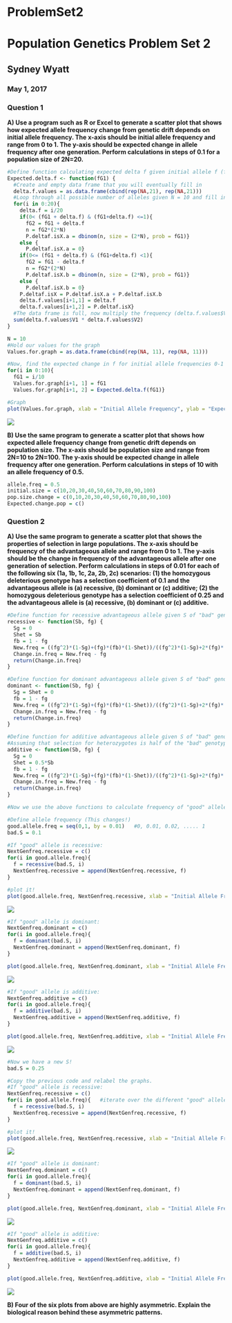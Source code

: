 # ProblemSet2
# Population Genetics Problem Set 2  
## Sydney Wyatt  
### May 1, 2017  


### Question 1

**A) Use a program such as R or Excel to generate a scatter plot that shows how expected allele frequency change from genetic drift depends on initial allele frequency. The x-axis should be initial allele frequency and range from 0 to 1. The y-axis should be expected change in allele frequency after one generation. Perform calculations in steps of 0.1 for a population size of 2N=20.**  

```r
#Define function calculating expected delta f given initial allele f (fG1)
Expected.delta.f <- function(fG1) {
  #Create and empty data frame that you will eventually fill in
  delta.f.values = as.data.frame(cbind(rep(NA,21), rep(NA,21)))
  #Loop through all possible number of alleles given N = 10 and fill in the data frame
  for(i in 0:20){
    delta.f = i/20
    if(0< (fG1 + delta.f) & (fG1+delta.f) <=1){
      fG2 = fG1 + delta.f
      n = fG2*(2*N)
      P.deltaf.isX.a = dbinom(n, size = (2*N), prob = fG1)}
    else {
      P.deltaf.isX.a = 0}
    if(0<= (fG1 + delta.f) & (fG1+delta.f) <1){
      fG2 = fG1 - delta.f
      n = fG2*(2*N)
      P.deltaf.isX.b = dbinom(n, size = (2*N), prob = fG1)}
    else {
      P.deltaf.isX.b = 0}
    P.deltaf.isX = P.deltaf.isX.a + P.deltaf.isX.b
    delta.f.values[i+1,1] = delta.f
    delta.f.values[i+1,2] = P.deltaf.isX}
  #The data frame is full, now multiply the frequency (delta.f.values$V1) by the probability of X = x (delta.f.values$V2) and sum
  sum(delta.f.values$V1 * delta.f.values$V2)
}

N = 10
#Hold our values for the graph
Values.for.graph = as.data.frame(cbind(rep(NA, 11), rep(NA, 11)))

#Now, find the expected change in f for initial allele frequencies 0-1
for(i in 0:10){
  fG1 = i/10
  Values.for.graph[i+1, 1] = fG1
  Values.for.graph[i+1, 2] = Expected.delta.f(fG1)}

#Graph
plot(Values.for.graph, xlab = "Initial Allele Frequency", ylab = "Expected Change in Allele Frequency", main = "Expected Change in Allele Frequency Given Constant Population Size and Variable Initial Allele Frequency")
```

![](Problem_Set_2_files/figure-html/unnamed-chunk-2-1.png)<!-- -->




**B) Use the same program to generate a scatter plot that shows how expected allele frequency change from genetic drift depends on population size. The x-axis should be population size and range from 2N=10 to 2N=100. The y-axis should be expected change in allele frequency after one generation. Perform calculations in steps of 10 with an allele frequency of 0.5.**  

```r
allele.freq = 0.5
initial.size = c(10,20,30,40,50,60,70,80,90,100)
pop.size.change = c(0,10,20,30,40,50,60,70,80,90,100)
Expected.change.pop = c()
```


### Question 2  

**A) Use the same program to generate a scatter plot that shows the properties of selection in large populations. The x-axis should be frequency of the advantageous allele and range from 0 to 1. The y-axis should be the change in frequency of the advantageous allele after one generation of selection. Perform calculations in steps of 0.01 for each of the following six (1a, 1b, 1c, 2a, 2b, 2c) scenarios: (1) the homozygous deleterious genotype has a selection coefficient of 0.1 and the advantageous allele is (a) recessive, (b) dominant or (c) additive; (2) the homozygous deleterious genotype has a selection coefficient of 0.25 and the advantageous allele is (a) recessive, (b) dominant or (c) additive.**  


```r
#Define function for recessive advantageous allele given S of "bad" genotype & frequency of "good" allele
recessive <- function(Sb, fg) {
  Sg = 0
  Shet = Sb
  fb = 1 - fg
  New.freq = ((fg^2)*(1-Sg)+(fg)*(fb)*(1-Shet))/((fg^2)*(1-Sg)+2*(fg)*(fb)*(1-Shet)+(fb^2)*(1-Sb))
  Change.in.freq = New.freq - fg
  return(Change.in.freq)
}

#Define function for dominant advantageous allele given S of "bad" genotype & frequency of "good" allele
dominant <- function(Sb, fg) {
  Sg = Shet = 0
  fb = 1 - fg
  New.freq = ((fg^2)*(1-Sg)+(fg)*(fb)*(1-Shet))/((fg^2)*(1-Sg)+2*(fg)*(fb)*(1-Shet)+(fb^2)*(1-Sb))
  Change.in.freq = New.freq - fg
  return(Change.in.freq)
}

#Define function for additive advantageous allele given S of "bad" genotype & frequency of "good" allele
#Assuming that selection for heterozygotes is half of the "bad" genotype's selection
additive <- function(Sb, fg) {
  Sg = 0
  Shet = 0.5*Sb
  fb = 1 - fg
  New.freq = ((fg^2)*(1-Sg)+(fg)*(fb)*(1-Shet))/((fg^2)*(1-Sg)+2*(fg)*(fb)*(1-Shet)+(fb^2)*(1-Sb))
  Change.in.freq = New.freq - fg
  return(Change.in.freq)
}
```


```r
#Now we use the above functions to calculate frequency of "good" allele in next generation

#Define allele frequency (This changes!)
good.allele.freq = seq(0,1, by = 0.01)   #0, 0.01, 0.02, ..... 1
bad.S = 0.1

#If "good" allele is recessive:
NextGenfreq.recessive = c()
for(i in good.allele.freq){
  f = recessive(bad.S, i)
  NextGenfreq.recessive = append(NextGenfreq.recessive, f)
}

#plot it!
plot(good.allele.freq, NextGenfreq.recessive, xlab = "Initial Allele Frequency", ylab = "Change in Allele Frequency", main = "1a: S = 0.1, allele is recessive")
```

![](Problem_Set_2_files/figure-html/unnamed-chunk-6-1.png)<!-- -->

```r
#If "good" allele is dominant:
NextGenfreq.dominant = c()
for(i in good.allele.freq){
  f = dominant(bad.S, i)
  NextGenfreq.dominant = append(NextGenfreq.dominant, f)
}

plot(good.allele.freq, NextGenfreq.dominant, xlab = "Initial Allele Frequency", ylab = "Change in Allele Frequency", main = "1b: S = 0.1, allele is dominant")
```

![](Problem_Set_2_files/figure-html/unnamed-chunk-6-2.png)<!-- -->

```r
#If "good" allele is additive:
NextGenfreq.additive = c()
for(i in good.allele.freq){
  f = additive(bad.S, i)
  NextGenfreq.additive = append(NextGenfreq.additive, f)
}

plot(good.allele.freq, NextGenfreq.additive, xlab = "Initial Allele Frequency", ylab = "Change in Allele Frequency", main = "1c: S = 0.1, allele is additive")
```

![](Problem_Set_2_files/figure-html/unnamed-chunk-6-3.png)<!-- -->

```r
#Now we have a new S!
bad.S = 0.25

#Copy the previous code and relabel the graphs.
#If "good" allele is recessive:
NextGenfreq.recessive = c()
for(i in good.allele.freq){   #iterate over the different "good" allele frequencies
  f = recessive(bad.S, i)
  NextGenfreq.recessive = append(NextGenfreq.recessive, f)
}

#plot it!
plot(good.allele.freq, NextGenfreq.recessive, xlab = "Initial Allele Frequency", ylab = "Change in Allele Frequency", main = "2a: S = 0.25, allele is recessive")
```

![](Problem_Set_2_files/figure-html/unnamed-chunk-6-4.png)<!-- -->

```r
#If "good" allele is dominant:
NextGenfreq.dominant = c()
for(i in good.allele.freq){
  f = dominant(bad.S, i)
  NextGenfreq.dominant = append(NextGenfreq.dominant, f)
}

plot(good.allele.freq, NextGenfreq.dominant, xlab = "Initial Allele Frequency", ylab = "Change in Allele Frequency", main = "2b: S = 0.25, allele is dominant")
```

![](Problem_Set_2_files/figure-html/unnamed-chunk-6-5.png)<!-- -->

```r
#If "good" allele is additive:
NextGenfreq.additive = c()
for(i in good.allele.freq){
  f = additive(bad.S, i)
  NextGenfreq.additive = append(NextGenfreq.additive, f)
}

plot(good.allele.freq, NextGenfreq.additive, xlab = "Initial Allele Frequency", ylab = "Change in Allele Frequency", main = "2c: S = 0.25, allele is additive")
```

![](Problem_Set_2_files/figure-html/unnamed-chunk-6-6.png)<!-- -->





**B) Four of the six plots from above are highly asymmetric. Explain the biological reason behind these asymmetric patterns.**  



